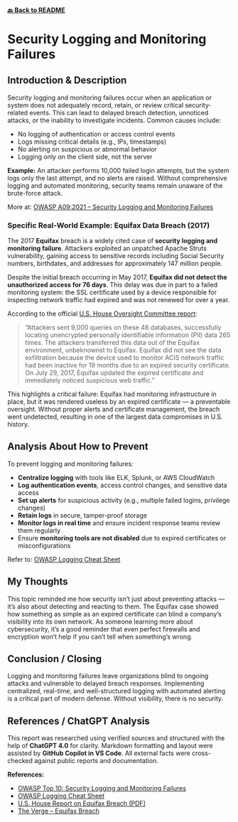 #### [🔙 Back to README](../../README.md)

# Security Logging and Monitoring Failures

## Introduction & Description

Security logging and monitoring failures occur when an application or system does not adequately record, retain, or review critical security-related events. This can lead to delayed breach detection, unnoticed attacks, or the inability to investigate incidents. Common causes include:

- No logging of authentication or access control events
- Logs missing critical details (e.g., IPs, timestamps)
- No alerting on suspicious or abnormal behavior
- Logging only on the client side, not the server

**Example:** An attacker performs 10,000 failed login attempts, but the system logs only the last attempt, and no alerts are raised. Without comprehensive logging and automated monitoring, security teams remain unaware of the brute-force attack.

More at: [OWASP A09:2021 – Security Logging and Monitoring Failures](https://owasp.org/Top10/A09_2021-Security_Logging_and_Monitoring_Failures/)

### Specific Real-World Example: Equifax Data Breach (2017)

The 2017 **Equifax** breach is a widely cited case of **security logging and monitoring failure**. Attackers exploited an unpatched Apache Struts vulnerability, gaining access to sensitive records including Social Security numbers, birthdates, and addresses for approximately 147 million people.

Despite the initial breach occurring in May 2017, **Equifax did not detect the unauthorized access for 76 days**. This delay was due in part to a failed monitoring system: the SSL certificate used by a device responsible for inspecting network traffic had expired and was not renewed for over a year.

According to the official [U.S. House Oversight Committee report](https://oversight.house.gov/wp-content/uploads/2018/12/Equifax-Report.pdf):

> “Attackers sent 9,000 queries on these 48 databases, successfully locating unencrypted personally identifiable information (PII) data 265 times. The attackers transferred this data out of the Equifax environment, unbeknownst to Equifax. Equifax did not see the data exfiltration because the device used to monitor ACIS network traffic had been inactive for 19 months due to an expired security certificate. On July 29, 2017, Equifax updated the expired certificate and immediately noticed suspicious web traffic.”

This highlights a critical failure: Equifax had monitoring infrastructure in place, but it was rendered useless by an expired certificate — a preventable oversight. Without proper alerts and certificate management, the breach went undetected, resulting in one of the largest data compromises in U.S. history.


## Analysis About How to Prevent

To prevent logging and monitoring failures:

- **Centralize logging** with tools like ELK, Splunk, or AWS CloudWatch
- **Log authentication events**, access control changes, and sensitive data access
- **Set up alerts** for suspicious activity (e.g., multiple failed logins, privilege changes)
- **Retain logs** in secure, tamper-proof storage
- **Monitor logs in real time** and ensure incident response teams review them regularly
- Ensure **monitoring tools are not disabled** due to expired certificates or misconfigurations

Refer to: [OWASP Logging Cheat Sheet](https://cheatsheetseries.owasp.org/cheatsheets/Logging_Cheat_Sheet.html)

## My Thoughts

This topic reminded me how security isn’t just about preventing attacks — it’s also about detecting and reacting to them. The Equifax case showed how something as simple as an expired certificate can blind a company’s visibility into its own network. As someone learning more about cybersecurity, it’s a good reminder that even perfect firewalls and encryption won’t help if you can’t tell when something’s wrong.

## Conclusion / Closing

Logging and monitoring failures leave organizations blind to ongoing attacks and vulnerable to delayed breach responses. Implementing centralized, real-time, and well-structured logging with automated alerting is a critical part of modern defense. Without visibility, there is no security.

## References / ChatGPT Analysis

This report was researched using verified sources and structured with the help of **ChatGPT 4.0** for clarity. Markdown formatting and layout were assisted by **GitHub Copilot in VS Code**. All external facts were cross-checked against public reports and documentation.

**References:**

- [OWASP Top 10: Security Logging and Monitoring Failures](https://owasp.org/Top10/A09_2021-Security_Logging_and_Monitoring_Failures/)
- [OWASP Logging Cheat Sheet](https://cheatsheetseries.owasp.org/cheatsheets/Logging_Cheat_Sheet.html)
- [U.S. House Report on Equifax Breach (PDF)](https://oversight.house.gov/wp-content/uploads/2018/12/Equifax-Report.pdf)
- [The Verge – Equifax Breach](https://www.theverge.com/2017/9/22/16345580/equifax-data-breach-credit-identity-theft-updates)

